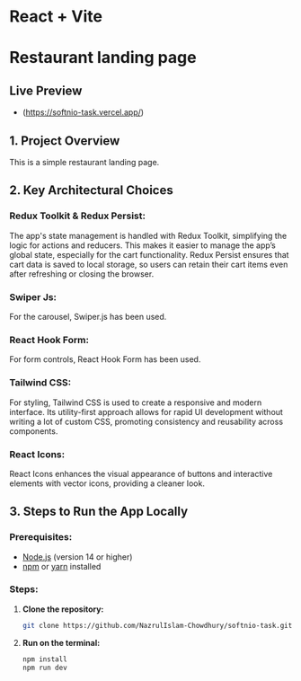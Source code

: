 # React + Vite

# Restaurant landing page

## Live Preview

- (https://softnio-task.vercel.app/)

## 1. Project Overview

This is a simple restaurant landing page.

## 2. Key Architectural Choices

### Redux Toolkit & Redux Persist:

The app's state management is handled with Redux Toolkit, simplifying the logic for actions and reducers. This makes it easier to manage the app’s global state, especially for the cart functionality. Redux Persist ensures that cart data is saved to local storage, so users can retain their cart items even after refreshing or closing the browser.

### Swiper Js:

For the carousel, Swiper.js has been used.

### React Hook Form:

For form controls, React Hook Form has been used.

### Tailwind CSS:

For styling, Tailwind CSS is used to create a responsive and modern interface. Its utility-first approach allows for rapid UI development without writing a lot of custom CSS, promoting consistency and reusability across components.

### React Icons:

React Icons enhances the visual appearance of buttons and interactive elements with vector icons, providing a cleaner look.

## 3. Steps to Run the App Locally

### Prerequisites:

- [Node.js](https://nodejs.org/) (version 14 or higher)
- [npm](https://www.npmjs.com/) or [yarn](https://yarnpkg.com/) installed

### Steps:

1. **Clone the repository:**
   ```bash
   git clone https://github.com/NazrulIslam-Chowdhury/softnio-task.git
   ```
2. **Run on the terminal:**
   ```bash
   npm install
   npm run dev
   ```
